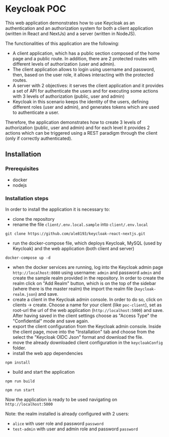 # Keycloak POC

This web application demonstrates how to use Keycloak as an authentication and an authorization system for both a client application (written in React and NextJs) and a server (written in NodeJS).

The functionalities of this application are the following:

- A client application, which has a public section composed of the home page and a public route. In addition, there are 2 protected routes with different levels of authorization (user and admin).
- The client application allows to login using username and password, then, based on the user role, it allows interacting with the protected routes.
- A server with 2 objectives: it serves the client application and it provides a set of API for authenticate the users and for executing some actions with 3 levels of authorization (public, user and admin)
- Keycloak in this scenario keeps the identity of the users, defining different roles (user and admin), and generates tokens which are used to authenticate a user.

Therefore, the application demonstrates how to create 3 levels of authorization (public, user and admin) and for each level it provides 2 actions which can be triggered using a REST paradigm through the client (only if correctly authenticated).

## Installation

### Prerequisites

- docker
- nodejs

### Installation steps

In order to install the application it is necessary to:

- clone the repository
- rename the file ``client/.env.local.sample`` into ``client/.env.local``

```shell script
git clone https://github.com/ale8193/keycloak-react-nextjs.git
```

- run the docker-compose file, which deploys Keycloak, MySQL (used by Keycloak) and the web application (both client and server)

```shell script
docker-compose up -d
```

- when the docker services are running, log into the Keycloak admin page `http://localhost:8080` using username: `admin` and password `admin` and create the sample realm provided in the repository. In order to create the realm click on "Add Realm" button, which is on the top of the sidebar (where there is the master realm) the import the realm file (`keycloak-realm.json`) and save.
- create a client in the Keycloak admin console. In order to do so, click on clients -> create. Choose a name for your client (like `poc-client`), set as root-url the url of the web application (`http://localhost:5000`) and save. After having saved in the client settings choose as "Access Type" the "Confidential" mode and save again.
- export the client configuration from the Keycloak admin console. Inside the client page, move into the "Installation" tab and choose from the select the "Keycloak OIDC Json" format and download the file.
- move the already downloaded client configuration in the ``keycloakConfig`` folder.
- install the web app dependencies

```shell script
npm install
```

- build and start the application

```shell script
npm run build

npm run start
```

Now the application is ready to be used navigating on ``http://localhost:5000``

Note: the realm installed is already configured with 2 users:

- ``alice`` with user role and password `password`
- ``test-admin`` with user and admin role and password `password`
